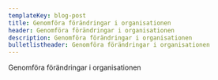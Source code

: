 ```yaml
---
templateKey: blog-post
title: Genomföra förändringar i organisationen
header: Genomföra förändringar i organisationen
description: Genomföra förändringar i organisationen
bulletlistheader: Genomföra förändringar i organisationen
---
```

Genomföra förändringar i organisationen